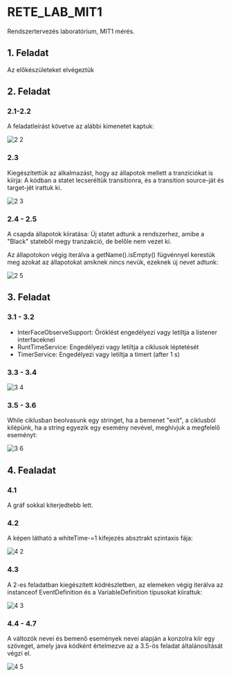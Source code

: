 # RETE_LAB_MIT1
Rendszertervezés laboratórium, MIT1 mérés.
## 1. Feladat
Az előkészületeket elvégeztük
## 2. Feladat
### 2.1-2.2
A feladatleírást követve az alábbi kimenetet kaptuk:

![2 2](https://github.com/AmerJusuf/RETE_LAB_MIT1/assets/113386462/e420501c-7fd2-4d31-8985-1d5ae790f42f)

### 2.3
Kiegészítettük az alkalmazást, hogy az állapotok mellett a tranzíciókat is kiírja:
A kódban a statet lecseréltük transitionra, és a transition source-ját és target-jét irattuk ki.

![2 3](https://github.com/AmerJusuf/RETE_LAB_MIT1/assets/113386462/4e0c462b-7376-4860-a2c6-2023712e3e65)

### 2.4 - 2.5 
A csapda állapotok kiiratása:
Új statet adtunk a rendszerhez, amibe a "Black" stateből megy tranzakció, de belőle nem vezet ki.

Az állapotokon végig iterálva a getName().isEmpty() fügvénnyel kerestük meg azokat az állapotokat amiknek nincs nevük, ezeknek új nevet adtunk:

![2 5](https://github.com/AmerJusuf/RETE_LAB_MIT1/assets/113386462/583f695a-e945-4d3c-91e4-d1aa9f4cdef5)

## 3. Feladat
### 3.1 - 3.2
- InterFaceObserveSupport: Öröklést engedélyezi vagy letiltja a listener interfaceknel
- RuntTimeService: Engedélyezi vagy letiltja a ciklusok léptetését
- TimerService: Engedélyezi vagy letiltja a timert (after 1 s)

### 3.3 - 3.4 

![3 4](https://github.com/AmerJusuf/RETE_LAB_MIT1/assets/113386462/ba91b037-f697-4a0a-8f12-e5854ad418d4)

### 3.5 - 3.6
While ciklusban beolvasunk egy stringet, ha a bemenet "exit", a ciklusból kilépünk, ha a string egyezik egy esemény nevével, meghívjuk a megfelelő eseményt:

![3 6](https://github.com/AmerJusuf/RETE_LAB_MIT1/assets/113386462/77feef6a-edec-46d0-b62a-571c3744d7f4)

## 4. Fealadat

### 4.1 
A gráf sokkal kiterjedtebb lett.

### 4.2
A képen látható a whiteTime-=1 kifejezés absztrakt szintaxis
fája:

![4 2](https://github.com/AmerJusuf/RETE_LAB_MIT1/assets/113386462/1d8162e3-7648-458f-a3cd-09574dcafeb1)


### 4.3
A 2-es feladatban kiegészített kódrészletben, az elemeken végig iterálva az instanceof EventDefinition és a VariableDefinition típusokat kiirattuk:

![4 3](https://github.com/AmerJusuf/RETE_LAB_MIT1/assets/113386462/df55b01b-704f-4f19-a92f-f922086fe66a)


### 4.4 - 4.7
A változók nevei és bemenő események nevei alapján a konzolra kiír egy szöveget, amely java
kódként értelmezve az a 3.5-ös feladat általánosítását végzi el. 

![4 5](https://github.com/AmerJusuf/RETE_LAB_MIT1/assets/113386462/81b4eb05-5956-414b-b92c-792861963040)



  

